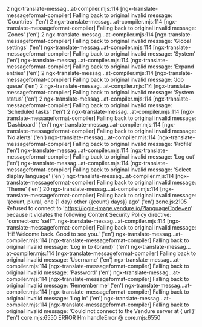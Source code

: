 2
ngx-translate-messag…at-compiler.mjs:114 [ngx-translate-messageformat-compiler] Falling back to original invalid message: 'Countries' ('en')
2
ngx-translate-messag…at-compiler.mjs:114 [ngx-translate-messageformat-compiler] Falling back to original invalid message: 'Zones' ('en')
2
ngx-translate-messag…at-compiler.mjs:114 [ngx-translate-messageformat-compiler] Falling back to original invalid message: 'Global settings' ('en')
ngx-translate-messag…at-compiler.mjs:114 [ngx-translate-messageformat-compiler] Falling back to original invalid message: 'System' ('en')
ngx-translate-messag…at-compiler.mjs:114 [ngx-translate-messageformat-compiler] Falling back to original invalid message: 'Expand entries' ('en')
2
ngx-translate-messag…at-compiler.mjs:114 [ngx-translate-messageformat-compiler] Falling back to original invalid message: 'Job queue' ('en')
2
ngx-translate-messag…at-compiler.mjs:114 [ngx-translate-messageformat-compiler] Falling back to original invalid message: 'System status' ('en')
2
ngx-translate-messag…at-compiler.mjs:114 [ngx-translate-messageformat-compiler] Falling back to original invalid message: 'Scheduled tasks' ('en')
2
ngx-translate-messag…at-compiler.mjs:114 [ngx-translate-messageformat-compiler] Falling back to original invalid message: 'Dashboard' ('en')
ngx-translate-messag…at-compiler.mjs:114 [ngx-translate-messageformat-compiler] Falling back to original invalid message: 'No alerts' ('en')
ngx-translate-messag…at-compiler.mjs:114 [ngx-translate-messageformat-compiler] Falling back to original invalid message: 'Profile' ('en')
ngx-translate-messag…at-compiler.mjs:114 [ngx-translate-messageformat-compiler] Falling back to original invalid message: 'Log out' ('en')
ngx-translate-messag…at-compiler.mjs:114 [ngx-translate-messageformat-compiler] Falling back to original invalid message: 'Select display language' ('en')
ngx-translate-messag…at-compiler.mjs:114 [ngx-translate-messageformat-compiler] Falling back to original invalid message: 'Theme' ('en')
20
ngx-translate-messag…at-compiler.mjs:114 [ngx-translate-messageformat-compiler] Falling back to original invalid message: '{count, plural, one {1 day} other {{count} days}} ago' ('en')
zone.js:2105 Refused to connect to 'https://login-image.vendure.io/?languageCode=en' because it violates the following Content Security Policy directive: "connect-src 'self'".
ngx-translate-messag…at-compiler.mjs:114 [ngx-translate-messageformat-compiler] Falling back to original invalid message: 'Hi! Welcome back. Good to see you.' ('en')
ngx-translate-messag…at-compiler.mjs:114 [ngx-translate-messageformat-compiler] Falling back to original invalid message: 'Log in to {brand}' ('en')
ngx-translate-messag…at-compiler.mjs:114 [ngx-translate-messageformat-compiler] Falling back to original invalid message: 'Username' ('en')
ngx-translate-messag…at-compiler.mjs:114 [ngx-translate-messageformat-compiler] Falling back to original invalid message: 'Password' ('en')
ngx-translate-messag…at-compiler.mjs:114 [ngx-translate-messageformat-compiler] Falling back to original invalid message: 'Remember me' ('en')
ngx-translate-messag…at-compiler.mjs:114 [ngx-translate-messageformat-compiler] Falling back to original invalid message: 'Log in' ('en')
ngx-translate-messag…at-compiler.mjs:114 [ngx-translate-messageformat-compiler] Falling back to original invalid message: 'Could not connect to the Vendure server at { url }' ('en')
core.mjs:6550 ERROR 
Hm
handleError	@	core.mjs:6550
﻿


